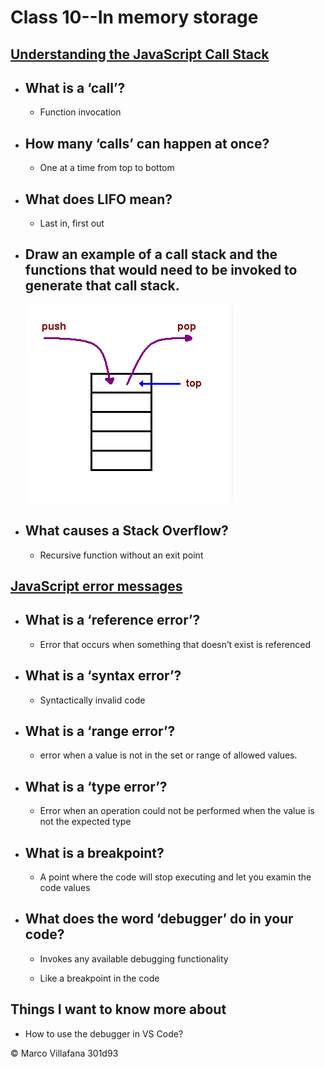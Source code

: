 # Class 10--In memory storage

## [Understanding the JavaScript Call Stack](https://medium.freecodecamp.org/understanding-the-javascript-call-stack-861e41ae61d4)

+ ## What is a ‘call’? 

  + Function invocation  

+ ## How many ‘calls’ can happen at once? 

  + One at a time from top to bottom 

+ ## What does LIFO mean? 

  + Last in, first out 

+ ## Draw an example of a call stack and the functions that would need to be invoked to generate that call stack. 

  ![Call Stack](/images/callStack.png) 

+ ## What causes a Stack Overflow? 

  + Recursive function without an exit point  

## [JavaScript error messages](https://codeburst.io/javascript-error-messages-debugging-d23f84f0ae7c)

+ ## What is a ‘reference error’? 

  + Error that occurs when something that doesn’t exist is referenced 

+ ## What is a ‘syntax error’? 

  + Syntactically invalid code  

+ ## What is a ‘range error’? 

  + error when a value is not in the set or range of allowed values. 

+ ## What is a ‘type error’? 

  + Error when an operation could not be performed when the value is not the expected type 

+ ## What is a breakpoint? 

  + A point where the code will stop executing and let you examin the code values  

+ ## What does the word ‘debugger’ do in your code? 

  + Invokes any available debugging functionality  

  + Like a breakpoint in the code 

## Things I want to know more about

+ How to use the debugger in VS Code?

© Marco Villafana 301d93
